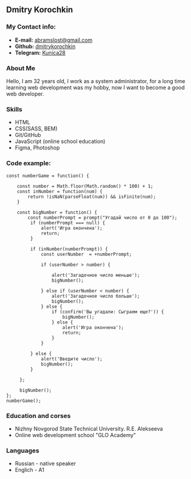 ## Dmitry Korochkin

### My Contact info: 
* **E-mail:** abramslost@gmail.com
* **Github:** [dmitrykorochkin](https://github.com/dmitrykorochkin)
* **Telegram:** [Kunica28](@Kunica28)

### About Me 

Hello, I am 32 years old, I work as a system administrator, for a long time learning web development was my hobby, now I want to become a good web developer.

### Skills 
* HTML
* CSS(SASS, BEM)
* Git/GitHub
* JavaScript (online school education)
* Figma, Photoshop

### Code example: 
```
const numberGame = function() {

    const number = Math.floor(Math.random() * 100) + 1;
    const inNumber = function(num) {
        return !isNaN(parseFloat(num)) && isFinite(num);
    }

    const bigNumber = function() {
        const numberPrompt = prompt("Угадай число от 0 до 100");
         if (numberPrompt === null) {
             alert('Игра окончена');
             return;
         }

         if (inNumber(numberPrompt)) {
             const userNumber  = +numberPrompt;
 
             if (userNumber > number) {
                 
                 alert('Загадочное число меньше');
                 bigNumber();
 
             } else if (userNumber < number) {
                 alert('Загадочное число больше');
                 bigNumber();
             } else {
                 if (confirm('Вы угадали: Сыграем еще?')) {
                     bigNumber();
                 } else {
                     alert('Игра окончена');
                     return;
                 }
             }
 
         } else {
             alert('Введите число');
             bigNumber();
         }
       
     }; 
 
     bigNumber();
};
numberGame();
```

### Education and corses 
* Nizhny Novgorod State Technical University. R.E. Alekseeva
* Online web development school "GLO Academy"


### Languages 
* Russian - native speaker
* Englich - A1 
